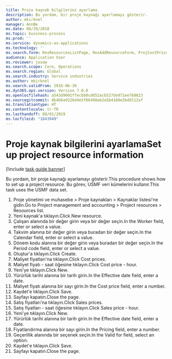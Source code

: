 ```yaml
---
title: Proje kaynak bilgilerini ayarlama
description: Bu yordam, bir proje kaynağı ayarlamayı gösterir.
author: mkirknel
manager: AnnBe
ms.date: 08/29/2018
ms.topic: business-process
ms.prod: ''
ms.service: dynamics-ax-applications
ms.technology: ''
ms.search.form: ResResourcesListPage, ResAddResourceForm, ProjCostPriceHour, ProjSalesPriceHour
audience: Application User
ms.reviewer: josaw
ms.search.scope: Core, Operations
ms.search.region: Global
ms.search.industry: Service industries
ms.author: mkirknel
ms.search.validFrom: 2016-06-30
ms.dyn365.ops.version: Version 7.0.0
ms.openlocfilehash: a543d9091ffecbb0cdd52acb527de971ee768823
ms.sourcegitcommit: 8b4b6a9226d4e5f66498ab2a5b4160e26dd112af
ms.translationtype: HT
ms.contentlocale: tr-TR
ms.lasthandoff: 08/01/2019
ms.locfileid: "1843949"
---
```

# <a name="set-up-project-resource-information"></a><span data-ttu-id="74f28-103">Proje kaynak bilgilerini ayarlama</span><span class="sxs-lookup"><span data-stu-id="74f28-103">Set up project resource information</span></span>

[!include [task guide banner](../../includes/task-guide-banner.md)]

<span data-ttu-id="74f28-104">Bu yordam, bir proje kaynağı ayarlamayı gösterir.</span><span class="sxs-lookup"><span data-stu-id="74f28-104">This procedure shows how to set up a project resource.</span></span> <span data-ttu-id="74f28-105">Bu görev, USMF veri kümelerini kullanır.</span><span class="sxs-lookup"><span data-stu-id="74f28-105">This task uses the USMF data set.</span></span>

1. <span data-ttu-id="74f28-106">Proje yönetimi ve muhasebe > Proje kaynakları > Kaynaklar listesi'ne gidin.</span><span class="sxs-lookup"><span data-stu-id="74f28-106">Go to Project management and accounting > Project resources > Resources list.</span></span>
2. <span data-ttu-id="74f28-107">Yeni kaynak'a tıklayın.</span><span class="sxs-lookup"><span data-stu-id="74f28-107">Click New resource.</span></span>
3. <span data-ttu-id="74f28-108">Çalışan alanında bir değer girin veya bir değer seçin.</span><span class="sxs-lookup"><span data-stu-id="74f28-108">In the Worker field, enter or select a value.</span></span>
4. <span data-ttu-id="74f28-109">Takvim alanına bir değer girin veya buradan bir değer seçin.</span><span class="sxs-lookup"><span data-stu-id="74f28-109">In the Calendar field, enter or select a value.</span></span>
5. <span data-ttu-id="74f28-110">Dönem kodu alanına bir değer girin veya buradan bir değer seçin.</span><span class="sxs-lookup"><span data-stu-id="74f28-110">In the Period code field, enter or select a value.</span></span>
6. <span data-ttu-id="74f28-111">Oluştur'a tıklayın.</span><span class="sxs-lookup"><span data-stu-id="74f28-111">Click Create.</span></span>
7. <span data-ttu-id="74f28-112">Maliyet fiyatları'na tıklayın.</span><span class="sxs-lookup"><span data-stu-id="74f28-112">Click Cost prices.</span></span>
8. <span data-ttu-id="74f28-113">Maliyet fiyatı - saat öğesine tıklayın.</span><span class="sxs-lookup"><span data-stu-id="74f28-113">Click Cost price - hour.</span></span>
9. <span data-ttu-id="74f28-114">Yeni'ye tıklayın.</span><span class="sxs-lookup"><span data-stu-id="74f28-114">Click New.</span></span>
10. <span data-ttu-id="74f28-115">Yürürlük tarihi alanına bir tarih girin.</span><span class="sxs-lookup"><span data-stu-id="74f28-115">In the Effective date field, enter a date.</span></span>
11. <span data-ttu-id="74f28-116">Maliyet fiyatı alanına bir sayı girin.</span><span class="sxs-lookup"><span data-stu-id="74f28-116">In the Cost price field, enter a number.</span></span>
12. <span data-ttu-id="74f28-117">Kaydet'e tıklayın.</span><span class="sxs-lookup"><span data-stu-id="74f28-117">Click Save.</span></span>
13. <span data-ttu-id="74f28-118">Sayfayı kapatın.</span><span class="sxs-lookup"><span data-stu-id="74f28-118">Close the page.</span></span>
14. <span data-ttu-id="74f28-119">Satış fiyatları'na tıklayın.</span><span class="sxs-lookup"><span data-stu-id="74f28-119">Click Sales prices.</span></span>
15. <span data-ttu-id="74f28-120">Satış fiyatları - saat öğesine tıklayın.</span><span class="sxs-lookup"><span data-stu-id="74f28-120">Click Sales price - hour.</span></span>
16. <span data-ttu-id="74f28-121">Yeni'ye tıklayın.</span><span class="sxs-lookup"><span data-stu-id="74f28-121">Click New.</span></span>
17. <span data-ttu-id="74f28-122">Yürürlük tarihi alanına bir tarih girin.</span><span class="sxs-lookup"><span data-stu-id="74f28-122">In the Effective date field, enter a date.</span></span>
18. <span data-ttu-id="74f28-123">Fiyatlandırma alanına bir sayı girin.</span><span class="sxs-lookup"><span data-stu-id="74f28-123">In the Pricing field, enter a number.</span></span>
19. <span data-ttu-id="74f28-124">Geçerlilik alanında bir seçenek seçin.</span><span class="sxs-lookup"><span data-stu-id="74f28-124">In the Valid for field, select an option.</span></span>
20. <span data-ttu-id="74f28-125">Kaydet'e tıklayın.</span><span class="sxs-lookup"><span data-stu-id="74f28-125">Click Save.</span></span>
21. <span data-ttu-id="74f28-126">Sayfayı kapatın.</span><span class="sxs-lookup"><span data-stu-id="74f28-126">Close the page.</span></span>

